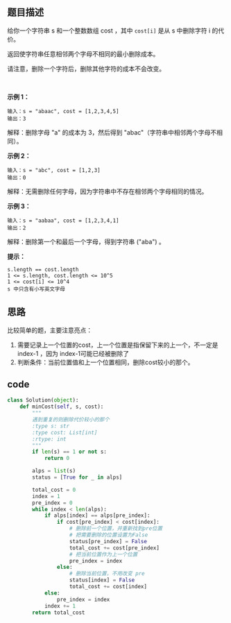 ## 题目描述

给你一个字符串 s 和一个整数数组 cost ，其中 `cost[i]` 是从 s 中删除字符 i 的代价。

返回使字符串任意相邻两个字母不相同的最小删除成本。

请注意，删除一个字符后，删除其他字符的成本不会改变。

 

**示例 1：**

    输入：s = "abaac", cost = [1,2,3,4,5]
    输出：3

解释：删除字母 "a" 的成本为 3，然后得到 "abac"（字符串中相邻两个字母不相同）。

**示例 2：**

    输入：s = "abc", cost = [1,2,3]
    输出：0

解释：无需删除任何字母，因为字符串中不存在相邻两个字母相同的情况。

**示例 3：**

    输入：s = "aabaa", cost = [1,2,3,4,1]
    输出：2

解释：删除第一个和最后一个字母，得到字符串 ("aba") 。
 

**提示：**

    s.length == cost.length
    1 <= s.length, cost.length <= 10^5
    1 <= cost[i] <= 10^4
    s 中只含有小写英文字母


## 思路

比较简单的题，主要注意亮点：

1. 需要记录上一个位置的cost，上一个位置是指保留下来的上一个，不一定是 index-1 ，因为 index-1可能已经被删除了
2. 判断条件：当前位置值和上一个位置相同，删除cost较小的那个。

## code

```python
class Solution(object):
    def minCost(self, s, cost):
        """
        遇到重复的则删除代价较小的那个
        :type s: str
        :type cost: List[int]
        :rtype: int
        """
        if len(s) == 1 or not s:
            return 0

        alps = list(s)
        status = [True for _ in alps]

        total_cost = 0
        index = 1
        pre_index = 0
        while index < len(alps):
            if alps[index] == alps[pre_index]:
                if cost[pre_index] < cost[index]:
                    # 删除前一个位置，并重新找到pre位置
                    # 把需要删除的位置设置为False
                    status[pre_index] = False
                    total_cost += cost[pre_index]
                    # 把当前位置作为上一个位置
                    pre_index = index
                else:
                    # 删除当前位置，不用改变 pre
                    status[index] = False
                    total_cost += cost[index]
            else:
                pre_index = index
            index += 1
        return total_cost
```